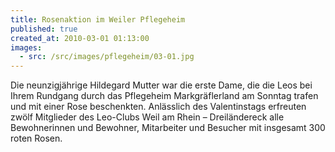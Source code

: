 ```yaml
---
title: Rosenaktion im Weiler Pflegeheim
published: true
created_at: 2010-03-01 01:13:00
images:
  - src: /src/images/pflegeheim/03-01.jpg
---
```


Die neunzigjährige Hildegard Mutter war die erste Dame, die die Leos bei Ihrem Rundgang durch das Pflegeheim Markgräflerland am Sonntag trafen und mit einer Rose beschenkten. Anlässlich des Valentinstags erfreuten zwölf Mitglieder des Leo-Clubs Weil am Rhein – Dreiländereck alle Bewohnerinnen und Bewohner, Mitarbeiter und Besucher mit insgesamt 300 roten Rosen.
